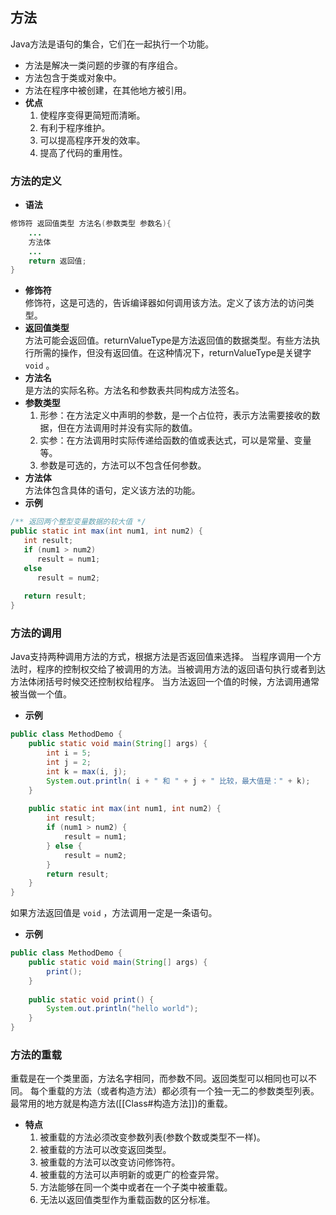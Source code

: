 ## 方法
Java方法是语句的集合，它们在一起执行一个功能。
- 方法是解决一类问题的步骤的有序组合。
- 方法包含于类或对象中。
- 方法在程序中被创建，在其他地方被引用。
- **优点**  
	1. 使程序变得更简短而清晰。
	2. 有利于程序维护。
	3. 可以提高程序开发的效率。
	4. 提高了代码的重用性。
### 方法的定义
- **语法** 
```java
修饰符 返回值类型 方法名(参数类型 参数名){
    ...
    方法体
    ...
    return 返回值;
}
```
- **修饰符**  
	修饰符，这是可选的，告诉编译器如何调用该方法。定义了该方法的访问类型。
- **返回值类型**  
	方法可能会返回值。returnValueType是方法返回值的数据类型。有些方法执行所需的操作，但没有返回值。在这种情况下，returnValueType是关键字 `void` 。
- **方法名**  
	是方法的实际名称。方法名和参数表共同构成方法签名。
- **参数类型**  
	1. 形参：在方法定义中声明的参数，是一个占位符，表示方法需要接收的数据，但在方法调用时并没有实际的数值。 
	2. 实参：在方法调用时实际传递给函数的值或表达式，可以是常量、变量等。 
	3. 参数是可选的，方法可以不包含任何参数。
- **方法体**  
	方法体包含具体的语句，定义该方法的功能。
- **示例**  
```java
/** 返回两个整型变量数据的较大值 */
public static int max(int num1, int num2) {
   int result;
   if (num1 > num2)
      result = num1;
   else
      result = num2;
 
   return result; 
}
```
### 方法的调用
Java支持两种调用方法的方式，根据方法是否返回值来选择。
当程序调用一个方法时，程序的控制权交给了被调用的方法。当被调用方法的返回语句执行或者到达方法体闭括号时候交还控制权给程序。
当方法返回一个值的时候，方法调用通常被当做一个值。
- **示例** 
```java
public class MethodDemo {    
	public static void main(String[] args) {  
	    int i = 5;  
	    int j = 2;  
	    int k = max(i, j);  
	    System.out.println( i + " 和 " + j + " 比较，最大值是：" + k);  
	}
	
    public static int max(int num1, int num2) {  
        int result;  
        if (num1 > num2) {  
            result = num1;  
        } else {  
            result = num2;  
        }  
        return result;  
    }  
}
```
如果方法返回值是 `void` ，方法调用一定是一条语句。
- **示例**  
```java
public class MethodDemo {  
    public static void main(String[] args) {  
        print();  
    }  
    
    public static void print() {  
        System.out.println("hello world");  
    }  
}
```
### 方法的重载
重载是在一个类里面，方法名字相同，而参数不同。返回类型可以相同也可以不同。
每个重载的方法（或者构造方法）都必须有一个独一无二的参数类型列表。
最常用的地方就是构造方法([[Class#构造方法]])的重载。
- **特点**  
	1. 被重载的方法必须改变参数列表(参数个数或类型不一样)。
	2. 被重载的方法可以改变返回类型。
	3. 被重载的方法可以改变访问修饰符。
	4. 被重载的方法可以声明新的或更广的检查异常。
	5. 方法能够在同一个类中或者在一个子类中被重载。
	6. 无法以返回值类型作为重载函数的区分标准。